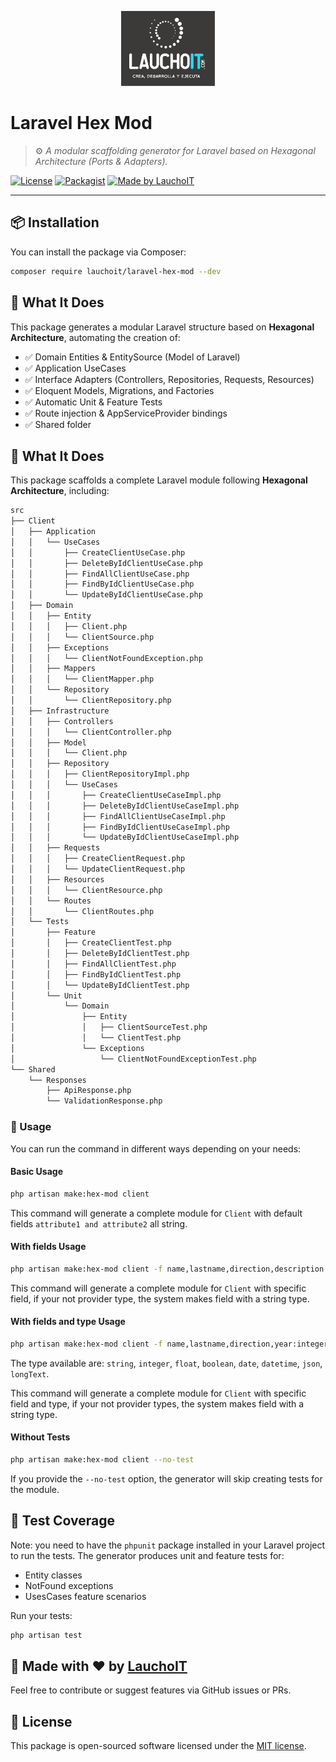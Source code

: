 <p align="center">
  <img src="src/assets/logo_lauchoit.jpg" alt="LauchoIT Logo" width="150">
</p>

# Laravel Hex Mod

> ⚙️ *A modular scaffolding generator for Laravel based on Hexagonal Architecture (Ports & Adapters).*

[![License](https://img.shields.io/github/license/LauchoIT/laravel-hex-mod.svg)](https://github.com/LauchoIT/laravel-hex-mod/blob/main/LICENSE)
[![Packagist](https://img.shields.io/packagist/v/lauchoit/laravel-hex-mod.svg)](https://packagist.org/packages/lauchoit/laravel-hex-mod)
[![Made by LauchoIT](https://img.shields.io/badge/Made%20by-LauchoIT-blue)](https://lauchoit.com)

---

## 📦 Installation

You can install the package via Composer:

```bash
composer require lauchoit/laravel-hex-mod --dev
```

## 🚀 What It Does

This package generates a modular Laravel structure based on **Hexagonal Architecture**, automating the creation of:

- ✅ Domain Entities & EntitySource (Model of Laravel)
- ✅ Application UseCases
- ✅ Interface Adapters (Controllers, Repositories, Requests, Resources)
- ✅ Eloquent Models, Migrations, and Factories
- ✅ Automatic Unit & Feature Tests
- ✅ Route injection & AppServiceProvider bindings
- ✅ Shared folder

## 🚀 What It Does

This package scaffolds a complete Laravel module following **Hexagonal Architecture**, including:

```bash
src
├── Client
│   ├── Application
│   │   └── UseCases
│   │       ├── CreateClientUseCase.php
│   │       ├── DeleteByIdClientUseCase.php
│   │       ├── FindAllClientUseCase.php
│   │       ├── FindByIdClientUseCase.php
│   │       └── UpdateByIdClientUseCase.php
│   ├── Domain
│   │   ├── Entity
│   │   │   ├── Client.php
│   │   │   └── ClientSource.php
│   │   ├── Exceptions
│   │   │   └── ClientNotFoundException.php
│   │   ├── Mappers
│   │   │   └── ClientMapper.php
│   │   └── Repository
│   │       └── ClientRepository.php
│   ├── Infrastructure
│   │   ├── Controllers
│   │   │   └── ClientController.php
│   │   ├── Model
│   │   │   └── Client.php
│   │   ├── Repository
│   │   │   ├── ClientRepositoryImpl.php
│   │   │   └── UseCases
│   │   │       ├── CreateClientUseCaseImpl.php
│   │   │       ├── DeleteByIdClientUseCaseImpl.php
│   │   │       ├── FindAllClientUseCaseImpl.php
│   │   │       ├── FindByIdClientUseCaseImpl.php
│   │   │       └── UpdateByIdClientUseCaseImpl.php
│   │   ├── Requests
│   │   │   ├── CreateClientRequest.php
│   │   │   └── UpdateClientRequest.php
│   │   ├── Resources
│   │   │   └── ClientResource.php
│   │   └── Routes
│   │       └── ClientRoutes.php
│   └── Tests
│       ├── Feature
│       │   ├── CreateClientTest.php
│       │   ├── DeleteByIdClientTest.php
│       │   ├── FindAllClientTest.php
│       │   ├── FindByIdClientTest.php
│       │   └── UpdateByIdClientTest.php
│       └── Unit
│           └── Domain
│               ├── Entity
│               │   ├── ClientSourceTest.php
│               │   └── ClientTest.php
│               └── Exceptions
│                   └── ClientNotFoundExceptionTest.php
└── Shared
    └── Responses
        ├── ApiResponse.php
        └── ValidationResponse.php
```

### 🧱 Usage

You can run the command in different ways depending on your needs:
#### Basic Usage
```bash
php artisan make:hex-mod client
```
This command will generate a complete module for `Client` with default fields `attribute1 and attribute2` all string.

#### With fields Usage
```bash
php artisan make:hex-mod client -f name,lastname,direction,description
```
This command will generate a complete module for `Client` with specific field, if your not provider type, the system makes field with a string type.

#### With fields and type Usage
```bash
php artisan make:hex-mod client -f name,lastname,direction,year:integer,registred_at:date,data:json,metadata:json
```
The type available are: `string`, `integer`, `float`, `boolean`, `date`, `datetime`, `json`, `longText`.

This command will generate a complete module for `Client` with specific field and type, if your not provider types, the system makes field with a string type.
#### Without Tests
```bash
php artisan make:hex-mod client --no-test
```
If you provide the `--no-test` option, the generator will skip creating tests for the module.

## 🧪 Test Coverage
Note: you need to have the `phpunit` package installed in your Laravel project to run the tests.
The generator produces unit and feature tests for:

- Entity classes
- NotFound exceptions
- UsesCases feature scenarios

Run your tests:

```bash
php artisan test
```

## 🙌 Made with ❤️ by [LauchoIT](https://lauchoit.com)

Feel free to contribute or suggest features via GitHub issues or PRs.

## 📜 License

This package is open-sourced software licensed under the [MIT license](LICENSE).

